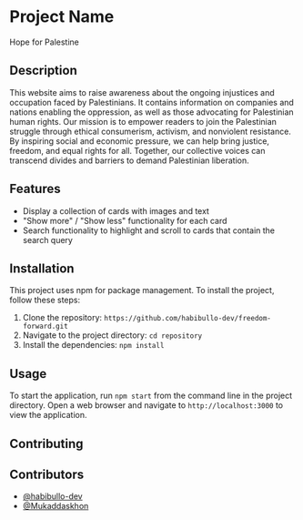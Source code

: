 # Project Name

Hope for Palestine

## Description

This website aims to raise awareness about the ongoing injustices and occupation faced by Palestinians. It contains information on companies and nations enabling the oppression, as well as those advocating for Palestinian human rights. Our mission is to empower readers to join the Palestinian struggle through ethical consumerism, activism, and nonviolent resistance. By inspiring social and economic pressure, we can help bring justice, freedom, and equal rights for all. Together, our collective voices can transcend divides and barriers to demand Palestinian liberation.

## Features

- Display a collection of cards with images and text
- "Show more" / "Show less" functionality for each card
- Search functionality to highlight and scroll to cards that contain the search query

## Installation

This project uses npm for package management. To install the project, follow these steps:

1. Clone the repository: `https://github.com/habibullo-dev/freedom-forward.git`
2. Navigate to the project directory: `cd repository`
3. Install the dependencies: `npm install`

## Usage

To start the application, run `npm start` from the command line in the project directory. Open a web browser and navigate to `http://localhost:3000` to view the application.

## Contributing

## Contributors

- [@habibullo-dev](https://github.com/habibullo-dev)
- [@Mukaddaskhon](https://github.com/Mukaddaskhon)

